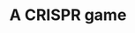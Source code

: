 ---
title: "A CRISPR game"
image: /img/phage-invaders-banner.jpg
cta: Download the app
link: "https://apps.apple.com/us/app/phage-invaders/id1460866913"
approach:
    heading: Overview
    text: "The city of Bacterium is under attack by the ruthless phage viruses! Their goal? To clone their mindless soldiers and destroy other cells like yours. Play as the local hero Cris Perotein, and  defend Bacterium from the viral invaders by running into and slicing viral DNA as well as discover more and more complications to doing your heroic duty as you learn about CRISPR proteins and how they fend off real viruses."
screenshots:
     images:
      - image: /img/IMG_1920.png
      - image: /img/IMG_1921.png
      - image: /img/IMG_1922.png
howtoplay:
    heading: How to Play
    images:
       - image: /img/IMG_1923.png
         title: "Objective"
         caption: "The objective of the game is for the player to run Cris Perotein into viral DNA strands in order to slice them, filling the quota before phages are constructed and escape the cell, causing damage to it in the process. Once all three parts of a phage are combined, there's nothing that can stop them from escaping the cell."
       - image: /img/still-01.jpg
         title: "Acts"
         caption: "As the game progresses, it passes through four acts. Each act introduces a new game mechanic that depicts an aspect of real CRISPR proteins."
       - image: /img/IMG_1924.png
         title: "Guide RNA"
         caption: "Once players reach Act 3, they are introduced to guide RNA that they must switch between in order to slice the corresponding color of Phage DNA. Players can switch gRNAs using the four colors on the left side that appear once they reach Act 3."
       - image: /img/IMG_1922.png
         title: "Survival Mode"
         caption: "The fifth act, Survival Mode, has all the same game mechanics as Act 4, however instead of trying to fill a quota the player's objective is simply to last as long as they can. Once the cell dies, the score is a combination of how many seconds the player lasted and how many DNA strands they cut."
story:
  title: Gallery
  text: Photos of gameplay and story.
  images:
    - image: /img/still-01.jpg
    - image: /img/still-02.jpg
    - image: /img/still-05.png
    - image: /img/still-03.jpg
    - image: /img/still-04.jpg
clients: 
    - image: /img/logo_buck.png
    - image: /img/logo_gene.png
    - image: /img/logo_denali.png
    - image: /img/logo_igi.png
    - image: /img/logo_stanford.png
    - image: /img/logo_ucsf.png
    - image: /img/logo_bluenote.png
    - image: /img/logo_utaustin.png
    - image: /img/logo_yale.png
projects:
    heading: How to Play
    text: Image and caption of controls, etc.
    items:
      - image: /img/portfolio-08.jpg
        title: attune
        caption: We worked with clinical experts and cancer survivors to adapt a validated Cognitive Behavioral Therapy program for anxiety and depression into a self-guided mobile app. The resulting product from Blue Note Therapeutics, attune, received the FDA's breakthrough designation and met its primary endpoint in a randomized controlled trial.
      - image: /img/portfolio-05.jpg
        title: Eterna
        link: https://eternagame.org
        caption: As part of a development team based at Stanford University, we manage the design and development of this citizen science game which challenges players to create RNA molecules for medical research by solving Sudoku-like puzzles. The RNAs are synthesized and tested at a lab at Stanford, and the data is returned to players so they can iterate on their own - and each other’s - designs.
      - image: /img/portfolio-07.jpg
        title: Serein
        caption: Working closely with therapists at Memorial Sloan Kettering, cancer survivors, and Blue Note Therapeutics, we designed a digital intervention for anxiety and depression in advanced cancer patients. Guided by a conversational AI-based character, the game-like experience lets users journey as a bird through a mythical landscape, along with a group of companions, to explore and restore their sense of meaning in life.
      - image: /img/portfolio-09.jpg
        title: We're not getting any younger... yet.
        link: https://buckinstitute.org/podcast
        caption: We produced this podcast from the Buck Institute in which celebrated scientist Gordon Lithgow explores cutting-edge research and ideas on aging with some of the brightest minds in the field.
      - image: /img/portfolio-06.jpg
        title: CRISPR-3D
        link: https://innovativegenomics.org/crispr-3d/
        caption: This unique app displays CRISPR protein systems using augmented reality to allow students, educators, and scientists to investigate the 3D structure of these increasingly important but often complex biological mechanisms. The app includes a feature that displays 3D models using custom playing cards designed by the Innovative Genomics Institute.
      - image: /img/portfolio-01.jpg
        title: SuperStruct
        link: https://playsuperstruct.com
        caption: Collaborating with scientists at UT Austin, we designed and produced this prototype science game which challenges players to fit 3D models of proteins together to form protein complexes. Each puzzle represents a different biological mechanism important to human health.
      - image: /img/portfolio-03b.jpg
        title: Ansa Bio
        link: https://ansabio.com
        caption: We designed and developed a new website for this biotech startup focused on an innovative enzymatic DNA synthesis technology, including an explainer video and a unique design language.
      - image: /img/portfolio-02.jpg
        title: Phage Invaders
        link: https://innovativegenomics.org/phage-invaders/
        caption: Working closely with UC Berkeley’s Innovative Genomics Institute, we designed and produced this mobile game which teaches kids (and adults!) about CRISPR gene editing. Players defend their bacterial cellular home from invading viral phages by cutting injected viral DNA before it can make more copies of phages.
      - image: /img/portfolio-04.jpg
        title: Buck Academy
        link: https://onlinelearning.buckinstitute.org
        caption: We designed and produced this free online course about the biology of aging from the Buck Institute. The web-based course includes video, slideshows, animations, and interactive exercises to engage students in understanding the relationship between aging and disease, as well as information on how to avoid illness as we age.
---